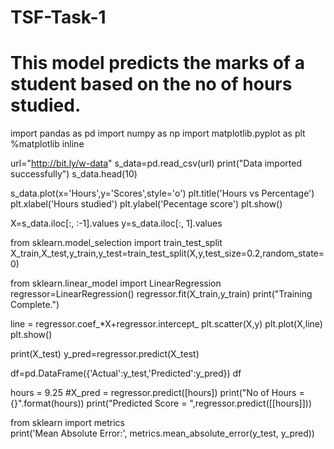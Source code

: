 # TSF-Task-1
# This model predicts the marks of a student based on the no of hours studied.
import pandas as pd
import numpy as np
import matplotlib.pyplot as plt
%matplotlib inline

url="http://bit.ly/w-data"
s_data=pd.read_csv(url)
print("Data imported successfully")
s_data.head(10)

s_data.plot(x='Hours',y='Scores',style='o')
plt.title('Hours vs Percentage')
plt.xlabel('Hours studied')
plt.ylabel('Pecentage score')
plt.show()

X=s_data.iloc[:, :-1].values
y=s_data.iloc[:, 1].values

from sklearn.model_selection import train_test_split
X_train,X_test,y_train,y_test=train_test_split(X,y,test_size=0.2,random_state=0)

from sklearn.linear_model import LinearRegression
regressor=LinearRegression()
regressor.fit(X_train,y_train)
print("Training Complete.")

line = regressor.coef_*X+regressor.intercept_
plt.scatter(X,y)
plt.plot(X,line)
plt.show()

print(X_test)
y_pred=regressor.predict(X_test)

df=pd.DataFrame({'Actual':y_test,'Predicted':y_pred})
df

hours = 9.25
#X_pred = regressor.predict([hours])
print("No of Hours = {}".format(hours))
print("Predicted Score = ",regressor.predict([[hours]]))

from sklearn import metrics  
print('Mean Absolute Error:', 
      metrics.mean_absolute_error(y_test, y_pred))
